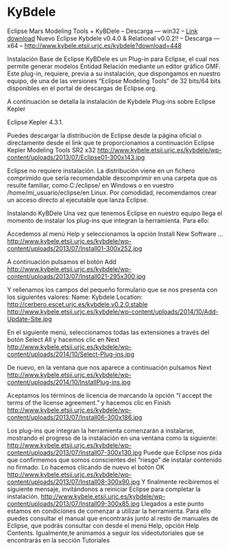 # KyBdele
Eclipse Mars Modeling Tools + KyBDele
– Descarga — win32 –
[Link download](http://www.kybele.etsii.urjc.es/kybdele?download=458)
Nuevo Eclipse Kybdele v0.4.0 & Relational v0.0.2!!
– Descarga — x64 –
http://www.kybele.etsii.urjc.es/kybdele?download=448

Instalación Base de Eclipse
KyBDele es un Plug-in para Eclipse, el cual nos permite generar modelos Entidad Relación mediante un editor gráfico GMF. Este plug-in, requiere, previa a su instalación, que dispongamos en nuestro equipo, de una de las versiones “Eclipse Modeling Tools” de 32 bits/64 bits disponibles en el portal de descargas de Eclipse.org.

A continuación se detalla la instalación de Kybdele Plug-ins sobre Eclipse Kepler

Eclipse Kepler 4.3.1.
 

Puedes descargar la distribución de Eclipse desde la página oficial o directamente desde el link que te proporcionamos a continuación Eclipse Kepler Modeling Tools SR2 x32
http://www.kybele.etsii.urjc.es/kybdele/wp-content/uploads/2013/07/Eclipse01-300x143.jpg

Eclipse no requiere instalación. La distribución viene en un fichero comprimido que sería recomendable descomprimir en una carpeta que os resulte familiar, como C:/eclipse/ en Windows o en vuestro /home/mi_usuario/eclipse/en Linux. Por comodidad, recomendamos crear un acceso directo al ejecutable que lanza Eclipse.

Instalando KyBDele
Una vez que tenemos Eclipse en nuestro equipo llega el momento de instalar los plug-ins que integran la herramienta. Para ello:

Accedemos al menú Help y seleccionamos la opción Install New Software …
http://www.kybele.etsii.urjc.es/kybdele/wp-content/uploads/2013/07/Install01-300x252.jpg

A continuación pulsamos el botón  Add 
http://www.kybele.etsii.urjc.es/kybdele/wp-content/uploads/2013/07/Install021-295x300.jpg

Y rellenamos los campos del pequeño formulario que se nos presenta con los siguientes valores:
Name: Kybdele
Location: http://cerbero.escet.urjc.es/kybdele.v0.2.0.stable
http://www.kybele.etsii.urjc.es/kybdele/wp-content/uploads/2014/10/Add-Update-Site.jpg

En el siguiente menú, seleccionamos todas las extensiones a través del botón Select All y hacemos clic en Next
http://www.kybele.etsii.urjc.es/kybdele/wp-content/uploads/2014/10/Select-Plug-ins.jpg

De nuevo, en la ventana que nos aparece a continuación pulsamos Next 
http://www.kybele.etsii.urjc.es/kybdele/wp-content/uploads/2014/10/InstallPlug-ins.jpg

Aceptamos los términos de licencia de marcando la opción “I accept the terms of the license agreement.” y hacemos clic en Finish
http://www.kybele.etsii.urjc.es/kybdele/wp-content/uploads/2013/07/Install06-300x186.jpg

Los plug-ins que integran la herramienta comenzarán a instalarse, mostrando el progreso de la instalación en una ventana como la siguiente:
http://www.kybele.etsii.urjc.es/kybdele/wp-content/uploads/2013/07/Install07-300x130.jpg
Puede que Eclipse nos pida que confirmemos que somos conscientes del “riesgo” de instalar contenido no firmado. Lo hacemos clicando de nuevo el botón OK
http://www.kybele.etsii.urjc.es/kybdele/wp-content/uploads/2013/07/Install08-300x90.jpg
Y finalmente recibiremos el siguiente mensaje, invitándonos a reiniciar Eclipse para completar la instalación.
http://www.kybele.etsii.urjc.es/kybdele/wp-content/uploads/2013/07/Install09-300x85.jpg
Llegados a este punto estamos en condiciones de comenzar a utilizar la herramienta. Para ello puedes consultar el manual que encontrarás junto al resto de manuales de Eclipse, que podrás consultar con desde el menú Help, opción Help Contents. Igualmente,te animamos a seguir los videotutoriales que se encontrarás en la sección Tutoriales







